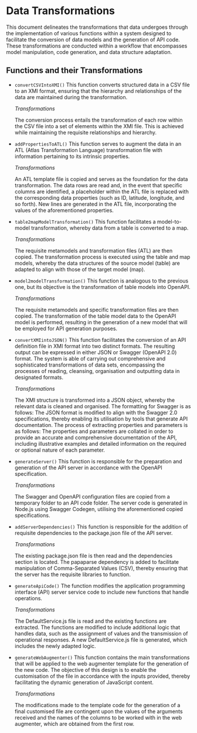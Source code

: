 # Data Transformations

This document delineates the transformations that data undergoes through the implementation of various functions within a system designed to facilitate the conversion of data models and the generation of API code.
These transformations are conducted within a workflow that encompasses model manipulation, code generation, and data structure adaptation.

## Functions and their Transformations
- `convertCSVIntoXMI()` This function converts structured data in a CSV file to an XMI format, ensuring that the hierarchy and relationships of the data are maintained during the transformation.

  *Transformations*

  The conversion process entails the transformation of each row within the CSV file into a set of elements within the XMI file. This is achieved while maintaining the requisite relationships and hierarchy.

- `addPropertiesToATL()` This function serves to augment the data in an ATL (Atlas Transformation Language) transformation file with information pertaining to its intrinsic properties.

  *Transformations*
  
  An ATL template file is copied and serves as the foundation for the data transformation.
  The data rows are read and, in the event that specific columns are identified, a placeholder within the ATL file is replaced with the corresponding data properties (such as ID, latitude, longitude, and so forth).
  New lines are generated in the ATL file, incorporating the values of the aforementioned properties.

- `table2mapModelTransformation()` This function facilitates a model-to-model transformation, whereby data from a table is converted to a map.

  *Transformations*
  
  The requisite metamodels and transformation files (ATL) are then copied.
  The transformation process is executed using the table and map models, whereby the data structures of the source model (table) are adapted to align with those of the target model (map).

- `model2modelTransformation()` This function is analogous to the previous one, but its objective is the transformation of table models into OpenAPI.

  *Transformations*
  
  The requisite metamodels and specific transformation files are then copied.
  The transformation of the table model data to the OpenAPI model is performed, resulting in the generation of a new model that will be employed for API generation purposes.

- `convertXMIintoJSON()` This function facilitates the conversion of an API definition file in XMI format into two distinct formats. The resulting output can be expressed in either JSON or Swagger (OpenAPI 2.0) format. The system is able of carrying out comprehensive and sophisticated transformations of data sets, encompassing the processes of reading, cleansing, organisation and outputting data in designated formats.

  *Transformations*

  The XMI structure is transformed into a JSON object, whereby the relevant data is cleaned and organised.
  The formatting for Swagger is as follows: The JSON format is modified to align with the Swagger 2.0 specifications, thereby enabling its utilisation by tools that generate API documentation.
  The process of extracting properties and parameters is as follows: The properties and parameters are collated in order to provide an accurate and comprehensive documentation of the API, including illustrative examples and detailed information on the required or optional nature of each parameter.

- `generateServer()` This function is responsible for the preparation and generation of the API server in accordance with the OpenAPI specification.

  *Transformations*
  
  The Swagger and OpenAPI configuration files are copied from a temporary folder to an API code folder.
  The server code is generated in Node.js using Swagger Codegen, utilising the aforementioned copied specifications.

- `addServerDependencies()` This function is responsible for the addition of requisite dependencies to the package.json file of the API server.

  *Transformations*
  
  The existing package.json file is then read and the dependencies section is located.
  The papaparse dependency is added to facilitate manipulation of Comma-Separated Values (CSV), thereby ensuring that the server has the requisite libraries to function.

- `generateApiCode()` The function modifies the application programming interface (API) server service code to include new functions that handle operations.

  *Transformations*
  
  The DefaultService.js file is read and the existing functions are extracted.
  The functions are modified to include additional logic that handles data, such as the assignment of values and the transmission of operational responses.
  A new DefaultService.js file is generated, which includes the newly adapted logic.

- `generateWebAugmenter()` This function contains the main transformations that will be applied to the web augmenter template for the generation of the new code. The objective of this design is to enable the customisation of the file in accordance with the inputs provided, thereby facilitating the dynamic generation of JavaScript content.

  *Transformations*

  The modifications made to the template code for the generation of a final customised file are contingent upon the values of the arguments received and the names of the columns to be worked with in the web augmenter, which are obtained from the first row.
